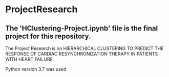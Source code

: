 # ProjectResearch
## The 'HClustering-Project.ipynb' file is the final project for this repository. 
The Project Research is on HIERARCHICAL CLUSTERING TO PREDICT THE RESPONSE OF CARDIAC RESYNCHRONIZATION THERAPY IN PATIENTS WITH HEART FAILURE 

Python version 3.7 was used
